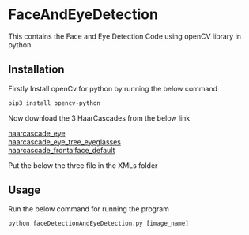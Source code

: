 # FaceAndEyeDetection
This contains the Face and Eye Detection Code using openCV library in python

## Installation

Firstly Install openCv for python by running the below command

```bash
pip3 install opencv-python
```
Now download the 3 HaarCascades from the below link

[haarcascade_eye](https://github.com/opencv/opencv/blob/master/data/haarcascades/haarcascade_eye.xml)\
[haarcascade_eye_tree_eyeglasses](https://github.com/opencv/opencv/blob/master/data/haarcascades/haarcascade_eye_tree_eyeglasses.xml)\
[haarcascade_frontalface_default](https://github.com/opencv/opencv/blob/master/data/haarcascades/haarcascade_frontalface_default.xml)

Put the below the three file in the XMLs folder

## Usage

Run the below command for running the program

```
python faceDetectionAndEyeDetection.py [image_name]
```
